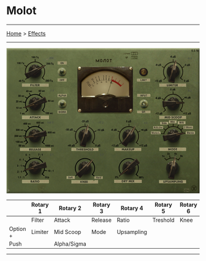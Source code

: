 # Molot

---

[Home](../) > [Effects](./)

---

![logo](../assets/Molot.png)

|          | Rotary 1 | Rotary 2    | Rotary 3 | Rotary 4   | Rotary 5     | Rotary 6 | Rotary 7 | Rotary 8 |
|------    |----------|----------   |----------|----------  |----------    |----------|----------|----------|
|          | Filter   | Attack      | Release  | Ratio      | Treshold     | Knee     | Makeup   | Dry/Wet  |
| Option + | Limiter  | Mid Scoop   | Mode     | Upsampling |              |          |          |          |
| Push     |          | Alpha/Sigma |          |            |              |          |          |          |


---
